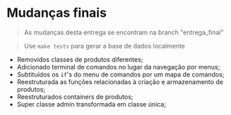 # Mudanças finais

> As mudanças desta entrega se encontram na branch "entrega_final"

> Use ``make tests`` para gerar a base de dados localmente

- Removidos classes de produtos diferentes;
- Adicionado terminal de comandos no lugar da navegação por menus;
- Subtituídos os ``if``'s do menu de comandos por um mapa de comandos;
- Reestruturada as funções relacionadas à criação e armazenamento de produtos;
- Reestruturados containers de produtos;
- Super classe admin transformada em classe única;